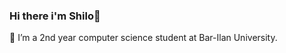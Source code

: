 ### Hi there i'm Shilo👋

📘 I’m a 2nd year computer science student at Bar-Ilan University.

<!--
**shilopadael/shilopadael** is a ✨ _special_ ✨ repository because its `README.md` (this file) appears on your GitHub profile.
[![Shilo's GitHub stats](https://github-readme-stats.vercel.app/api?username=shilopadael )](https://github.com/shilopadael/github-readme-stats)

- 🔭 I’m currently working on ...
- 🌱 I’m currently learning ...
- 👯 I’m looking to collaborate on ...
- 🤔 I’m looking for help with ...
- 💬 Ask me about ...
- 📫 How to reach me: ...
- 😄 Pronouns: ...
- ⚡ Fun fact: ...
-->
